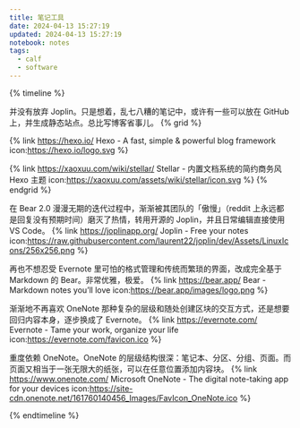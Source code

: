 ```yaml
---
title: 笔记工具
date: 2024-04-13 15:27:19
updated: 2024-04-13 15:27:19
notebook: notes
tags:
  - calf
  - software
---
```

{% timeline %}

<!-- node 2024 年 -->
并没有放弃 Joplin。只是想着，乱七八糟的笔记中，或许有一些可以放在 GitHub 上，并生成静态站点。总比写博客省事儿。
{% grid %}
<!-- cell -->
{% link https://hexo.io/ Hexo - A fast, simple & powerful blog framework icon:https://hexo.io/logo.svg %}
<!-- cell -->
{% link https://xaoxuu.com/wiki/stellar/ Stellar - 内置文档系统的简约商务风 Hexo 主题 icon:https://xaoxuu.com/assets/wiki/stellar/icon.svg %}
{% endgrid %}

<!-- node 2022 年 -->
在 Bear 2.0 漫漫无期的迭代过程中，渐渐被其团队的「傲慢」（reddit 上永远都是回复没有预期时间）磨灭了热情，转用开源的 Joplin，并且日常编辑直接使用 VS Code。
{% link https://joplinapp.org/ Joplin - Free your notes icon:https://raw.githubusercontent.com/laurent22/joplin/dev/Assets/LinuxIcons/256x256.png %}

<!-- node 2018 年 -->
再也不想忍受 Evernote 里可怕的格式管理和传统而繁琐的界面，改成完全基于 Markdown 的 Bear。非常优雅，极爱。
{% link https://bear.app/ Bear - Markdown notes you’ll love icon:https://bear.app/images/logo.png %}

<!-- node 2013 年 -->
渐渐地不再喜欢 OneNote 那种复杂的层级和随处创建区块的交互方式，还是想要回归内容本身，逐步换成了 Evernote。
{% link https://evernote.com/ Evernote - Tame your work, organize your life icon:https://evernote.com/favicon.ico %}

<!-- node 2008 年或更早 -->
重度依赖 OneNote。OneNote 的层级结构很深：笔记本、分区、分组、页面。而页面又相当于一张无限大的纸张，可以在任意位置添加内容块。
{% link https://www.onenote.com/ Microsoft OneNote - The digital note-taking app for your devices icon:https://site-cdn.onenote.net/161760140456_Images/FavIcon_OneNote.ico %}

{% endtimeline %}
